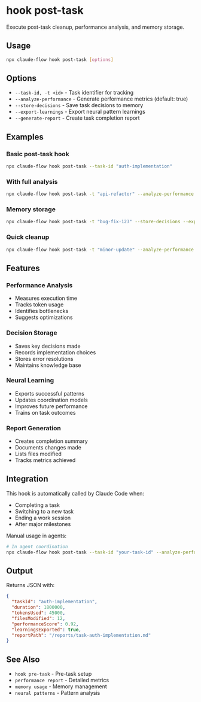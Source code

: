# hook post-task

Execute post-task cleanup, performance analysis, and memory storage.

## Usage

```bash
npx claude-flow hook post-task [options]
```

## Options

- `--task-id, -t <id>` - Task identifier for tracking
- `--analyze-performance` - Generate performance metrics (default: true)
- `--store-decisions` - Save task decisions to memory
- `--export-learnings` - Export neural pattern learnings
- `--generate-report` - Create task completion report

## Examples

### Basic post-task hook
```bash
npx claude-flow hook post-task --task-id "auth-implementation"
```

### With full analysis
```bash
npx claude-flow hook post-task -t "api-refactor" --analyze-performance --generate-report
```

### Memory storage
```bash
npx claude-flow hook post-task -t "bug-fix-123" --store-decisions --export-learnings
```

### Quick cleanup
```bash
npx claude-flow hook post-task -t "minor-update" --analyze-performance false
```

## Features

### Performance Analysis
- Measures execution time
- Tracks token usage
- Identifies bottlenecks
- Suggests optimizations

### Decision Storage
- Saves key decisions made
- Records implementation choices
- Stores error resolutions
- Maintains knowledge base

### Neural Learning
- Exports successful patterns
- Updates coordination models
- Improves future performance
- Trains on task outcomes

### Report Generation
- Creates completion summary
- Documents changes made
- Lists files modified
- Tracks metrics achieved

## Integration

This hook is automatically called by Claude Code when:
- Completing a task
- Switching to a new task
- Ending a work session
- After major milestones

Manual usage in agents:
```bash
# In agent coordination
npx claude-flow hook post-task --task-id "your-task-id" --analyze-performance true
```

## Output

Returns JSON with:
```json
{
  "taskId": "auth-implementation",
  "duration": 1800000,
  "tokensUsed": 45000,
  "filesModified": 12,
  "performanceScore": 0.92,
  "learningsExported": true,
  "reportPath": "/reports/task-auth-implementation.md"
}
```

## See Also

- `hook pre-task` - Pre-task setup
- `performance report` - Detailed metrics
- `memory usage` - Memory management
- `neural patterns` - Pattern analysis
